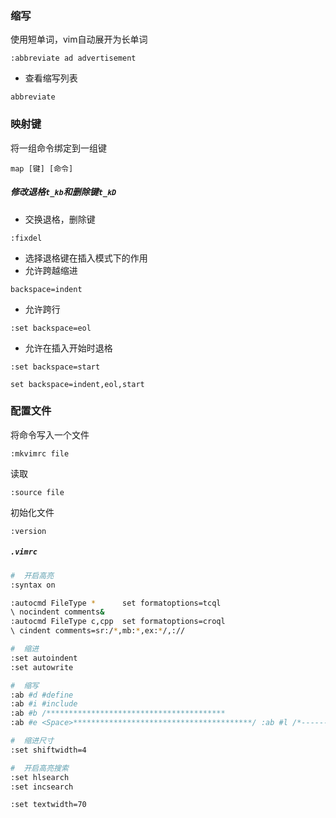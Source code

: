 ### 缩写

使用短单词，vim自动展开为长单词

`:abbreviate ad advertisement`

- 查看缩写列表

`abbreviate`



### 映射键

将一组命令绑定到一组键

`map [键] [命令]`



##### 修改退格`t_kb`和删除键`t_kD`

- 交换退格，删除键

`:fixdel `

- 选择退格键在插入模式下的作用
- 允许跨越缩进

`backspace=indent`

- 允许跨行 

`:set backspace=eol `

- 允许在插入开始时退格

`:set backspace=start `

`set backspace=indent,eol,start`



### 配置文件

将命令写入一个文件

`:mkvimrc file`

读取

`:source file`

初始化文件

`:version`



##### `.vimrc`

```bash
#  开启高亮
:syntax on

:autocmd FileType *      set formatoptions=tcql 
\ nocindent comments& 
:autocmd FileType c,cpp  set formatoptions=croql 
\ cindent comments=sr:/*,mb:*,ex:*/,:// 

#  缩进
:set autoindent 
:set autowrite 

#  缩写 
:ab #d #define 
:ab #i #include 
:ab #b /**************************************** 
:ab #e <Space>****************************************/ :ab #l /*--------------------------------------------*/ :ab #j Jack Benny Show

#  缩进尺寸
:set shiftwidth=4 

#  开启高亮搜索
:set hlsearch 
:set incsearch

:set textwidth=70 
```

